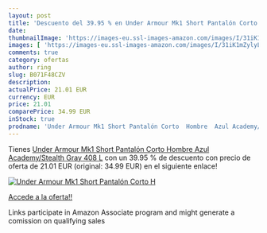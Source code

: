 ```yaml
---
layout: post
title: 'Descuento del 39.95 % en Under Armour Mk1 Short Pantalón Corto  H'
date: 
thumbnailImage: 'https://images-eu.ssl-images-amazon.com/images/I/31iK1mZylyL._SL200_.jpg'
images: [ 'https://images-eu.ssl-images-amazon.com/images/I/31iK1mZylyL._SL200_.jpg' ]
comments: true
category: ofertas
author: ring
slug: B071F48CZV
description:
actualPrice: 21.01 EUR
currency: EUR
price: 21.01
comparePrice: 34.99 EUR
inStock: true
prodname: 'Under Armour Mk1 Short Pantalón Corto  Hombre  Azul Academy/Stealth Gray 408  L'
---
```


Tienes [Under Armour Mk1 Short Pantalón Corto  Hombre  Azul Academy/Stealth Gray 408  L](https://www.amazon.es/dp/B071F48CZV/?tag=tolees-21) con un 39.95 % de descuento con precio de oferta de 21.01 EUR (original: 34.99 EUR) en el siguiente enlace!

[![Under Armour Mk1 Short Pantalón Corto  H](https://images-eu.ssl-images-amazon.com/images/I/31iK1mZylyL._SL200_.jpg)](https://www.amazon.es/dp/B071F48CZV/?tag=tolees-21)

[Accede a la oferta!!](https://www.amazon.es/dp/B071F48CZV/?tag=tolees-21)

Links participate in Amazon Associate program and might generate a comission on qualifying sales


